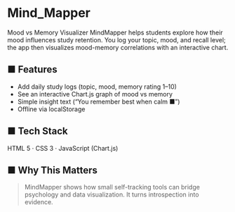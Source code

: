 # Mind_Mapper
Mood vs Memory Visualizer
MindMapper helps students explore how their mood influences study retention.
You log your topic, mood, and recall level; the app then visualizes mood-memory
correlations with an interactive chart.
## ■ Features
- Add daily study logs (topic, mood, memory rating 1–10)
- See an interactive Chart.js graph of mood vs memory
- Simple insight text (“You remember best when calm ■”)
- Offline via localStorage
## ■ Tech Stack
HTML 5 · CSS 3 · JavaScript (Chart.js)
## ■ Why This Matters
> MindMapper shows how small self-tracking tools can bridge psychology and
> data visualization. It turns introspection into evidence.

